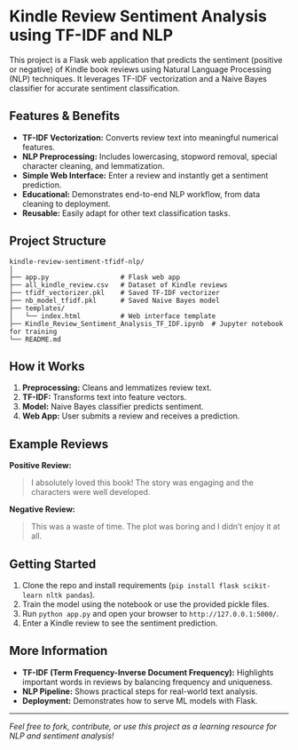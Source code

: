 # Kindle Review Sentiment Analysis using TF-IDF and NLP

This project is a Flask web application that predicts the sentiment (positive or negative) of Kindle book reviews using Natural Language Processing (NLP) techniques. It leverages TF-IDF vectorization and a Naive Bayes classifier for accurate sentiment classification.

## Features & Benefits

- **TF-IDF Vectorization:** Converts review text into meaningful numerical features.
- **NLP Preprocessing:** Includes lowercasing, stopword removal, special character cleaning, and lemmatization.
- **Simple Web Interface:** Enter a review and instantly get a sentiment prediction.
- **Educational:** Demonstrates end-to-end NLP workflow, from data cleaning to deployment.
- **Reusable:** Easily adapt for other text classification tasks.

## Project Structure

```
kindle-review-sentiment-tfidf-nlp/
│
├── app.py                  # Flask web app
├── all_kindle_review.csv   # Dataset of Kindle reviews
├── tfidf_vectorizer.pkl    # Saved TF-IDF vectorizer
├── nb_model_tfidf.pkl      # Saved Naive Bayes model
├── templates/
│   └── index.html          # Web interface template
├── Kindle_Review_Sentiment_Analysis_TF_IDF.ipynb  # Jupyter notebook for training
└── README.md
```

## How it Works

1. **Preprocessing:** Cleans and lemmatizes review text.
2. **TF-IDF:** Transforms text into feature vectors.
3. **Model:** Naive Bayes classifier predicts sentiment.
4. **Web App:** User submits a review and receives a prediction.

## Example Reviews

**Positive Review:**  
> I absolutely loved this book! The story was engaging and the characters were well developed.

**Negative Review:**  
> This was a waste of time. The plot was boring and I didn’t enjoy it at all.

## Getting Started

1. Clone the repo and install requirements (`pip install flask scikit-learn nltk pandas`).
2. Train the model using the notebook or use the provided pickle files.
3. Run `python app.py` and open your browser to `http://127.0.0.1:5000/`.
4. Enter a Kindle review to see the sentiment prediction.

## More Information

- **TF-IDF (Term Frequency-Inverse Document Frequency):** Highlights important words in reviews by balancing frequency and uniqueness.
- **NLP Pipeline:** Shows practical steps for real-world text analysis.
- **Deployment:** Demonstrates how to serve ML models with Flask.

---

*Feel free to fork, contribute, or use this project as a learning resource for NLP and sentiment analysis!*
